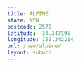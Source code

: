 ```yaml
---
title: ALPINE
state: NSW
postcode: 2575
latitude: -34.347195
longitude: 150.342214
url: /nsw/alpine/
layout: suburb
---
```

